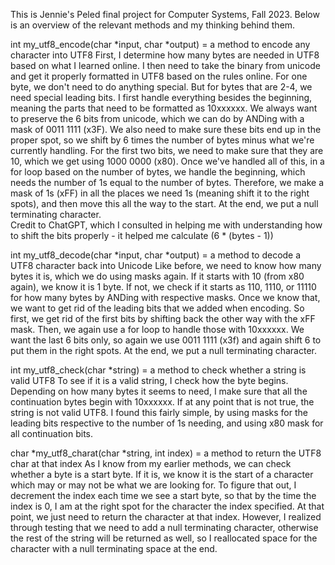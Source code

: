 This is Jennie's Peled final project for Computer Systems, Fall 2023. Below is an overview of the relevant methods and my thinking behind them.

int my_utf8_encode(char *input, char *output) = a method to encode any character into UTF8
First, I determine how many bytes are needed in UTF8 based on what I learned online. I then need to take the binary from unicode and get it properly formatted in UTF8 based on the rules online.
For one byte, we don't need to do anything special. But for bytes that are 2-4, we need special leading bits. I first handle everything besides the beginning, meaning the parts that need to be formatted as 10xxxxxx. 
We always want to preserve the 6 bits from unicode, which we can do by ANDing with a mask of 0011 1111 (x3F). We also need to make sure these bits end up in the proper spot, so we shift by 6 times the number of bytes minus what we're currently handling.
For the first two bits, we need to make sure that they are 10, which we get using 1000 0000 (x80). 
Once we've handled all of this, in a for loop based on the number of bytes, we handle the beginning, which needs the number of 1s equal to the number of bytes.
Therefore, we make a mask of 1s (xFF) in all the places we need 1s (meaning shift it to the right spots), and then move this all the way to the start.
At the end, we put a null terminating character.  
Credit to ChatGPT, which I consulted in helping me with understanding how to shift the bits properly - it helped me calculate (6 * (bytes - 1))

int my_utf8_decode(char *input, char *output) = a method to decode a UTF8 character back into Unicode
Like before, we need to know how many bytes it is, which we do using masks again. If it starts with 10 (from x80 again), we know it is 1 byte. If not, we check if it starts as 110, 1110, or 11110 for how many bytes by ANDing with respective masks.
Once we know that, we want to get rid of the leading bits that we added when encoding. So first, we get rid of the first bits by shifting back the other way with the xFF mask. 
Then, we again use a for loop to handle those with 10xxxxxx. We want the last 6 bits only, so again we use 0011 1111 (x3f) and again shift 6 to put them in the right spots.
At the end, we put a null terminating character. 

int my_utf8_check(char *string) = a method to check whether a string is valid UTF8
To see if it is a valid string, I check how the byte begins. Depending on how many bytes it seems to need, I make sure that all the continuation bytes begin with 10xxxxxx. If at any point that is not true, the string is not valid UTF8.
I found this fairly simple, by using masks for the leading bits respective to the number of 1s needing, and using x80 mask for all continuation bits. 

char *my_utf8_charat(char *string, int index) = a method to return the UTF8 char at that index
As I know from my earlier methods, we can check whether a byte is a start byte. If it is, we know it is the start of a character which may or may not be what we are looking for.
To figure that out, I decrement the index each time we see a start byte, so that by the time the index is 0, I am at the right spot for the character the index specified.
At that point, we just need to return the character at that index. However, I realized through testing that we need to add a null terminating character, otherwise the rest of the string will be returned as well, so I reallocated space for the character with a null terminating space at the end.